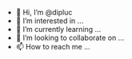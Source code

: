 - 👋 Hi, I’m @dipluc
- 👀 I’m interested in ...
- 🌱 I’m currently learning ...
- 💞️ I’m looking to collaborate on ...
- 📫 How to reach me ...

<!---
dipluc/dipluc is a ✨ special ✨ repository because its `README.md` (this file) appears on your GitHub profile.
You can click the Preview link to take a look at your changes.
--->
